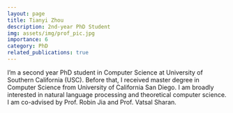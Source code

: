 ```yaml
---
layout: page
title: Tianyi Zhou
description: 2nd-year PhD Student
img: assets/img/prof_pic.jpg
importance: 6
category: PhD
related_publications: true
---
```



I’m a second year PhD student in Computer Science at University of Southern California (USC). Before that, I received master degree in Computer Science from University of California San Diego. I am broadly interested in natural language processing and theoretical computer science. I am co-advised by Prof. Robin Jia and Prof. Vatsal Sharan.